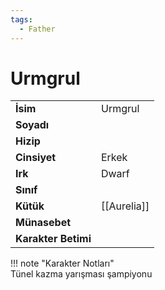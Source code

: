 ```yaml
---
tags:
  - Father
---  
```

# Urmgrul   
  
<div class="grid" markdown>  
  
|  |  |  
|---|---|  
| **İsim** | Urmgrul |  
| **Soyadı** |  |  
| **Hizip** |  |  
| **Cinsiyet** | Erkek |  
| **Irk** | Dwarf |  
| **Sınıf** |  |  
| **Kütük** | [[Aurelia]] |  
| **Münasebet** |  |  
| **Karakter Betimi** |  |  
  
  
!!! note "Karakter Notları"  
	Tünel kazma yarışması şampiyonu  
  
  
</div>